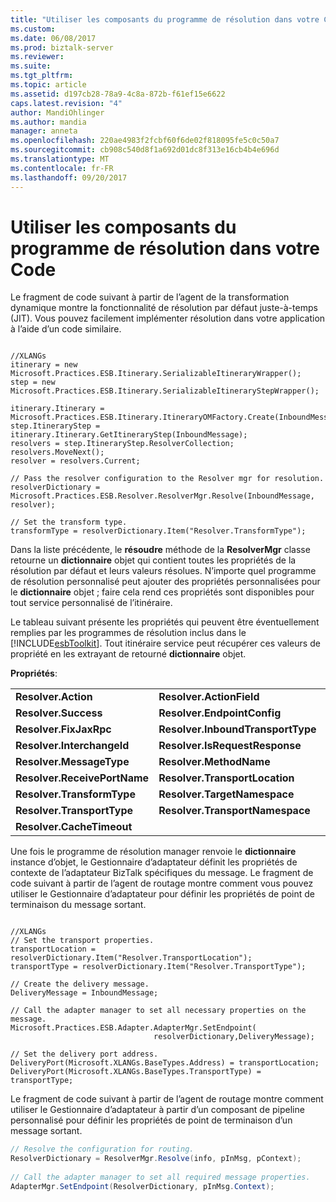 ```yaml
---
title: "Utiliser les composants du programme de résolution dans votre Code | Documents Microsoft"
ms.custom: 
ms.date: 06/08/2017
ms.prod: biztalk-server
ms.reviewer: 
ms.suite: 
ms.tgt_pltfrm: 
ms.topic: article
ms.assetid: d197cb28-78a9-4c8a-872b-f61ef15e6622
caps.latest.revision: "4"
author: MandiOhlinger
ms.author: mandia
manager: anneta
ms.openlocfilehash: 220ae4983f2fcbf60f6de02f818095fe5c0c50a7
ms.sourcegitcommit: cb908c540d8f1a692d01dc8f313e16cb4b4e696d
ms.translationtype: MT
ms.contentlocale: fr-FR
ms.lasthandoff: 09/20/2017
---
```

# <a name="using-the-resolver-components-in-your-code"></a>Utiliser les composants du programme de résolution dans votre Code
Le fragment de code suivant à partir de l’agent de la transformation dynamique montre la fonctionnalité de résolution par défaut juste-à-temps (JIT). Vous pouvez facilement implémenter résolution dans votre application à l’aide d’un code similaire.  
  
```  
  
//XLANGs  
itinerary = new Microsoft.Practices.ESB.Itinerary.SerializableItineraryWrapper();  
step = new Microsoft.Practices.ESB.Itinerary.SerializableItineraryStepWrapper();  
  
itinerary.Itinerary = Microsoft.Practices.ESB.Itinerary.ItineraryOMFactory.Create(InboundMessage);  
step.ItineraryStep = itinerary.Itinerary.GetItineraryStep(InboundMessage);  
resolvers = step.ItineraryStep.ResolverCollection;  
resolvers.MoveNext();  
resolver = resolvers.Current;  
  
// Pass the resolver configuration to the Resolver mgr for resolution.  
resolverDictionary = Microsoft.Practices.ESB.Resolver.ResolverMgr.Resolve(InboundMessage, resolver);  
  
// Set the transform type.  
transformType = resolverDictionary.Item("Resolver.TransformType");  
```  
  
 Dans la liste précédente, le **résoudre** méthode de la **ResolverMgr** classe retourne un **dictionnaire** objet qui contient toutes les propriétés de la résolution par défaut et leurs valeurs résolues. N’importe quel programme de résolution personnalisé peut ajouter des propriétés personnalisées pour le **dictionnaire** objet ; faire cela rend ces propriétés sont disponibles pour tout service personnalisé de l’itinéraire.  
  
 Le tableau suivant présente les propriétés qui peuvent être éventuellement remplies par les programmes de résolution inclus dans le [!INCLUDE[esbToolkit](../includes/esbtoolkit-md.md)]. Tout itinéraire service peut récupérer ces valeurs de propriété en les extrayant de retourné **dictionnaire** objet.  
  
 **Propriétés**:  
  
||||  
|-|-|-|  
|**Resolver.Action**|**Resolver.ActionField**|**Resolver.DocumentSpecName**|  
|**Resolver.Success**|**Resolver.EndpointConfig**|**Resolver.DocumentSpecStrongName**|  
|**Resolver.FixJaxRpc**|**Resolver.InboundTransportType**|**Resolver.EpmRRCorrelationToken**|  
|**Resolver.InterchangeId**|**Resolver.IsRequestResponse**|**Resolver.InboundTransportLocation**|  
|**Resolver.MessageType**|**Resolver.MethodName**|**Resolver.MessageExchangePattern**|  
|**Resolver.ReceivePortName**|**Resolver.TransportLocation**|**Resolver.OutboundTransportCLSID**|  
|**Resolver.TransformType**|**Resolver.TargetNamespace**|**Resolver.ReceiveLocationName**|  
|**Resolver.TransportType**|**Resolver.TransportNamespace**|**Resolver.WindowUserField**|  
|**Resolver.CacheTimeout**|||  
  
 Une fois le programme de résolution manager renvoie le **dictionnaire** instance d’objet, le Gestionnaire d’adaptateur définit les propriétés de contexte de l’adaptateur BizTalk spécifiques du message. Le fragment de code suivant à partir de l’agent de routage montre comment vous pouvez utiliser le Gestionnaire d’adaptateur pour définir les propriétés de point de terminaison du message sortant.  
  
```  
  
//XLANGs  
// Set the transport properties.  
transportLocation = resolverDictionary.Item("Resolver.TransportLocation");  
transportType = resolverDictionary.Item("Resolver.TransportType");  
  
// Create the delivery message.  
DeliveryMessage = InboundMessage;  
  
// Call the adapter manager to set all necessary properties on the message.  
Microsoft.Practices.ESB.Adapter.AdapterMgr.SetEndpoint(  
                                resolverDictionary,DeliveryMessage);  
  
// Set the delivery port address.  
DeliveryPort(Microsoft.XLANGs.BaseTypes.Address) = transportLocation;  
DeliveryPort(Microsoft.XLANGs.BaseTypes.TransportType) = transportType;  
```  
  
 Le fragment de code suivant à partir de l’agent de routage montre comment utiliser le Gestionnaire d’adaptateur à partir d’un composant de pipeline personnalisé pour définir les propriétés de point de terminaison d’un message sortant.  
  
```csharp  
// Resolve the configuration for routing.  
ResolverDictionary = ResolverMgr.Resolve(info, pInMsg, pContext);  
  
// Call the adapter manager to set all required message properties.  
AdapterMgr.SetEndpoint(ResolverDictionary, pInMsg.Context);  
```